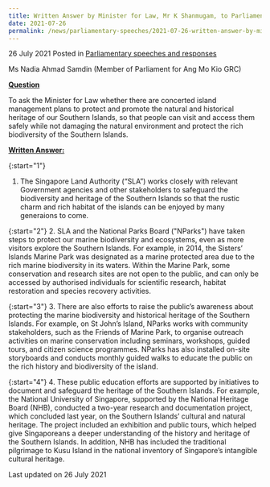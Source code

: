 ```yaml
---
title: Written Answer by Minister for Law, Mr K Shanmugam, to Parliamentary Question on Concerted Island Management - Plans to Protect and Promote Natural and Historical Heritage of Southern Islands
date: 2021-07-26
permalink: /news/parliamentary-speeches/2021-07-26-written-answer-by-minister-for-law-mr-k-shanmugam-to-pq-on-plans-to-protect-and-promote-southern-islands/
---
```


26 July 2021 Posted in [Parliamentary speeches and responses](/news/parliamentary-speeches)

Ms Nadia Ahmad Samdin (Member of Parliament for Ang Mo Kio GRC)
  
**<b><u>Question</u></b>**  

To ask the Minister for Law whether there are concerted island management plans to protect and promote the natural and historical heritage of our Southern Islands, so that people can visit and access them safely while not damaging the natural environment and protect the rich biodiversity of the Southern Islands.

**<b><u>Written Answer:</u></b>**  

{:start="1"}
1.	The Singapore Land Authority (“SLA”) works closely with relevant Government agencies and other stakeholders to safeguard the biodiversity and heritage of the Southern Islands so that the rustic charm and rich habitat of the islands can be enjoyed by many generaions to come. 

{:start="2"}
2.	SLA and the National Parks Board ("NParks") have taken steps to protect our marine biodiversity and ecosystems, even as more visitors explore the Southern Islands. For example, in 2014, the Sisters’ Islands Marine Park was designated as a marine protected area due to the rich marine biodiversity in its waters. Within the Marine Park, some conservation and research sites are not open to the public, and can only be accessed by authorised individuals for scientific research, habitat restoration and species recovery activities.

{:start="3"}
3.	There are also efforts to raise the public’s awareness about protecting the marine biodiversity and historical heritage of the Southern Islands. For example, on St John’s Island, NParks works with community stakeholders, such as the Friends of Marine Park, to organise outreach activities on marine conservation including seminars, workshops, guided tours, and citizen science programmes. NParks has also installed on-site storyboards and conducts monthly guided walks to educate the public on the rich history and biodiversity of the island. 

{:start="4"}
4.	These public education efforts are supported by initiatives to document and safeguard the heritage of the Southern Islands. For example, the National University of Singapore, supported by the National Heritage Board (NHB), conducted a two-year research and documentation project, which concluded last year, on the Southern Islands’ cultural and natural heritage. The project included an exhibition and public tours, which helped give Singaporeans a deeper understanding of the history and heritage of the Southern Islands. In addition, NHB has included the traditional pilgrimage to Kusu Island in the national inventory of Singapore’s intangible cultural heritage.

<p class="right-side-updated">Last updated on 26 July 2021</p>
